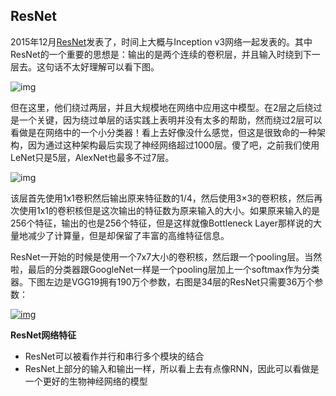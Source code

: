 ## ResNet

2015年12月[ResNet](https://arxiv.org/pdf/1512.03385v1.pdf)发表了，时间上大概与Inception v3网络一起发表的。其中ResNet的一个重要的思想是：输出的是两个连续的卷积层，并且输入时绕到下一层去。这句话不太好理解可以看下图。

![img](https://chenzomi12.github.io/2016/12/13/CNN-Architectures/resnetb.jpg)

但在这里，他们绕过两层，并且大规模地在网络中应用这中模型。在2层之后绕过是一个关键，因为绕过单层的话实践上表明并没有太多的帮助，然而绕过2层可以看做是在网络中的一个小分类器！看上去好像没什么感觉，但这是很致命的一种架构，因为通过这种架构最后实现了神经网络超过1000层。傻了吧，之前我们使用LeNet只是5层，AlexNet也最多不过7层。

![img](https://chenzomi12.github.io/2016/12/13/CNN-Architectures/resnetbottleneck.jpg)

该层首先使用1x1卷积然后输出原来特征数的1/4，然后使用3×3的卷积核，然后再次使用1x1的卷积核但是这次输出的特征数为原来输入的大小。如果原来输入的是256个特征，输出的也是256个特征，但是这样就像Bottleneck Layer那样说的大量地减少了计算量，但是却保留了丰富的高维特征信息。

ResNet一开始的时候是使用一个7x7大小的卷积核，然后跟一个pooling层。当然啦，最后的分类器跟GoogleNet一样是一个pooling层加上一个softmax作为分类器。下图左边是VGG19拥有190万个参数，右图是34层的ResNet只需要36万个参数：

[![img](https://chenzomi12.github.io/2016/12/13/CNN-Architectures/ResNet.jpg)](https://chenzomi12.github.io/2016/12/13/CNN-Architectures/ResNet.jpg)

**ResNet网络特征**

* ResNet可以被看作并行和串行多个模块的结合
* ResNet上部分的输入和输出一样，所以看上去有点像RNN，因此可以看做是一个更好的生物神经网络的模型